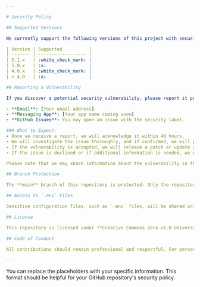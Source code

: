```yaml
---

# Security Policy

## Supported Versions

We currently support the following versions of this project with security updates:

| Version | Supported          |
| ------- | ------------------ |
| 5.1.x   | :white_check_mark: |
| 5.0.x   | :x:                |
| 4.0.x   | :white_check_mark: |
| < 4.0   | :x:                |

## Reporting a Vulnerability

If you discover a potential security vulnerability, please report it privately through one of the following channels:

- **Email**: [Your email address]
- **Messaging App**: [Your app name coming soon]
- **GitHub Issues**: You may open an issue with the security label.

### What to Expect:
- Once we receive a report, we will acknowledge it within 48 hours.
- We will investigate the issue thoroughly, and if confirmed, we will provide a timeline for a fix.
- If the vulnerability is accepted, we will release a patch or update as soon as possible.
- If the issue is declined or if additional information is needed, we will communicate the reasons.

Please note that we may share information about the vulnerability in the public repository after it has been resolved.

## Branch Protection

The **main** branch of this repository is protected. Only the repository owner can merge pull requests into this branch. Any pull request can be generated by anyone, but they will require the owner's approval before merging.

## Access to `.env` Files

Sensitive configuration files, such as `.env` files, will be shared only with restricted personnel, and access will be controlled through the communication channels mentioned above.

## License

This repository is licensed under **Creative Commons Zero v1.0 Universal**.

## Code of Conduct

All contributions should remain professional and respectful. For personal conversations, you may exchange contact details. However, any violations of this policy or the repository's purpose may result in being banned from contributing to further repositories.

---
```


You can replace the placeholders with your specific information. This format should be helpful for your GitHub repository's security policy.
